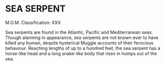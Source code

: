 # SEA SERPENT  
M.O.M. Classification: XXX  
  
Sea serpents are found in the Atlantic, Pacific and Mediterranean seas. Though alarming in appearance, sea serpents are not known ever to have killed any human, despite hysterical Muggle accounts of their ferocious behaviour. Reaching lengths of up to a hundred feet, the sea serpent has a horse-like head and a long snake-like body that rises in humps out of the sea.  
  
